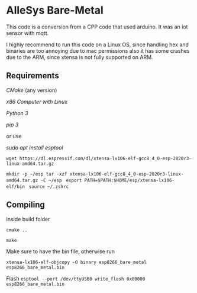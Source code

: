 # AlleSys Bare-Metal

This code is a conversion from a CPP code that used arduino. It was an iot sensor with mqtt. 

I highly recommend to run this code on a Linux OS, since handling hex and binaries are too annoying due to mac
permissions also it has some crashes due to the ARM, since xtensa is not fully supported
on ARM.

## Requirements 

_CMake_ (any version)

_x86 Computer with Linux_

_Python 3_

_pip 3_

or use 

_sudo apt install esptool_

``wget https://dl.espressif.com/dl/xtensa-lx106-elf-gcc8_4_0-esp-2020r3-linux-amd64.tar.gz``

`mkdir -p ~/esp
tar -xzf xtensa-lx106-elf-gcc8_4_0-esp-2020r3-linux-amd64.tar.gz -C ~/esp
`
`export PATH=$PATH:$HOME/esp/xtensa-lx106-elf/bin
`
`source ~/.zshrc
`

## Compiling

Inside build folder

`cmake ..`

`make`

Make sure to have the bin file, otherwise run 

`xtensa-lx106-elf-objcopy -O binary esp8266_bare_metal esp8266_bare_metal.bin
`

Flash
`esptool --port /dev/ttyUSB0 write_flash 0x00000 esp8266_bare_metal.bin`